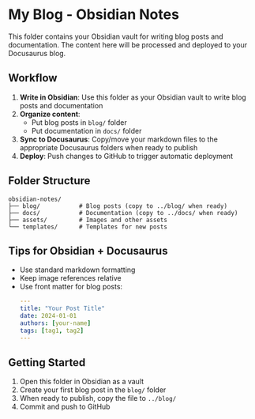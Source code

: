 # My Blog - Obsidian Notes

This folder contains your Obsidian vault for writing blog posts and documentation. The content here will be processed and deployed to your Docusaurus blog.

## Workflow

1. **Write in Obsidian**: Use this folder as your Obsidian vault to write blog posts and documentation
2. **Organize content**: 
   - Put blog posts in `blog/` folder
   - Put documentation in `docs/` folder
3. **Sync to Docusaurus**: Copy/move your markdown files to the appropriate Docusaurus folders when ready to publish
4. **Deploy**: Push changes to GitHub to trigger automatic deployment

## Folder Structure

```
obsidian-notes/
├── blog/           # Blog posts (copy to ../blog/ when ready)
├── docs/           # Documentation (copy to ../docs/ when ready)
├── assets/         # Images and other assets
└── templates/      # Templates for new posts
```

## Tips for Obsidian + Docusaurus

- Use standard markdown formatting
- Keep image references relative
- Use front matter for blog posts:
  ```yaml
  ---
  title: "Your Post Title"
  date: 2024-01-01
  authors: [your-name]
  tags: [tag1, tag2]
  ---
  ```

## Getting Started

1. Open this folder in Obsidian as a vault
2. Create your first blog post in the `blog/` folder
3. When ready to publish, copy the file to `../blog/`
4. Commit and push to GitHub
